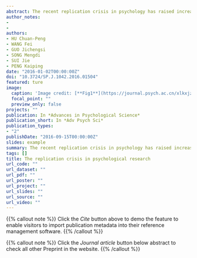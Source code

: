 ```yaml
---
abstract: The recent replication crisis in psychology has raised increasing concerns. Given that it is important for psychologists to understand the replication crisis and the consequent changes in the field, the present review aimed at providing an overview of the relevant events and highlighting the methodological reforms in psychology. First, we briefly recapitulated the events that raised doubt about reliability of psychological research. Then, we focused on a recent large-scale replication study (Reproducible Project:Psychology) and the following debates. In addition, three underlying causes of the replication crisis were examined:1) the overabundance of false positive results, which is mainly caused by the prevalence of questionable research practices, 2) publication bias, and 3) the over-reliance on Null-Hypothesis Significant Testing (NHST) and misunderstanding of p-values, which was confirmed by our survey among Chinese psychology students and academics. More importantly, the proposed solutions provided in the literature were also reviewed, e.g., shifting from NHST to alternative statistical methods and adopting new ways to enhance research integrity (i.e., pre-registration, full disclosure, and open data and materials of studies). Finally, we call for joint efforts by policy makers, researchers and educators to solve the replication crisis.
author_notes:
- 
- 
authors:
- HU Chuan-Peng
- WANG Fei
- GUO Jichengsi
- SONG Mengdi
- SUI Jie
- PENG Kaiping
date: "2016-01-02T00:00:00Z"
doi: "10.3724/SP.J.1042.2016.01504"
featured: ture
image:
  caption: 'Image credit: [**Fig1**](https://journal.psych.ac.cn/xlkxjz/EN/10.3724/SP.J.1042.2016.01504)'
  focal_point: ""
  preview_only: false
projects: ""
publication: In *Advances in Psychological Science*
publication_short: In *Adv Psych Sci*
publication_types: 
- "2"
publishDate: "2016-09-15T00:00:00Z"
slides: example
summary: The recent replication crisis in psychology has raised increasing concerns. Given that it is important for psychologists to understand the replication crisis and the consequent changes in the field, the present review aimed at providing an overview of the relevant events and highlighting the methodological reforms in psychology. 
tags: []
title: The replication crisis in psychological research
url_code: ""
url_dataset: ""
url_pdf: ""
url_poster: ""
url_project: ""
url_slides: ""
url_source: ""
url_video: ""
---
```


{{% callout note %}}
Click the _Cite_ button above to demo the feature to enable visitors to import publication metadata into their reference management software.
{{% /callout %}}

{{% callout note %}}
Click the _Journal article_ button below abstract to check all other Preprint in the website.
{{% /callout %}}
